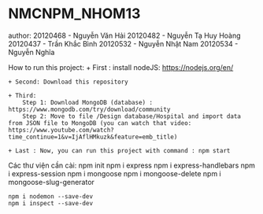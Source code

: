 # NMCNPM_NHOM13

author:
    20120468 - Nguyễn Văn Hải
    20120482 - Nguyễn Tạ Huy Hoàng
    20120437 - Trần Khắc Bình
    20120532 - Nguyễn Nhật Nam
    20120534 - Nguyễn Nghĩa

How to run this project:
    + First : install nodeJS: https://nodejs.org/en/

    + Second: Download this repository
    
    + Third: 
        Step 1: Download MongoDB (database) : https://www.mongodb.com/try/download/community
        Step 2: Move to file /Design database/Hospital and import data from JSON file to MongoDB (you can watch that video: https://www.youtube.com/watch?time_continue=1&v=IjAflHMkuzk&feature=emb_title)
        
    + Last : Now, you can run this project with command : npm start

Các thư viện cần cài:
    npm init
    npm i express
    npm i express-handlebars
    npm i express-session
    npm i mongoose
    npm i mongoose-delete
    npm i mongoose-slug-generator

    npm i nodemon --save-dev
    npm i inspect --save-dev